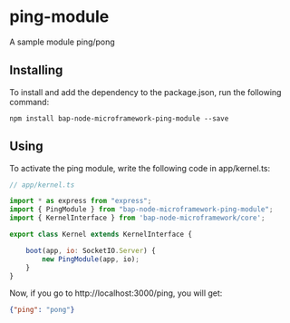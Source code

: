 # ping-module
A sample module ping/pong

## Installing

To install and add the dependency to the package.json, run the following command:

```
npm install bap-node-microframework-ping-module --save
```
## Using

To activate the ping module, write the following code in app/kernel.ts:

```javascript
// app/kernel.ts

import * as express from "express";
import { PingModule } from "bap-node-microframework-ping-module";
import { KernelInterface } from 'bap-node-microframework/core';

export class Kernel extends KernelInterface {

    boot(app, io: SocketIO.Server) {
        new PingModule(app, io);
    }
}
```

Now, if you go to http://localhost:3000/ping, you will get:

```json
{"ping": "pong"}
```
